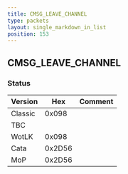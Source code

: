 ```yaml
---
title: CMSG_LEAVE_CHANNEL
type: packets
layout: single_markdown_in_list
position: 153
---
```


## CMSG_LEAVE_CHANNEL

### Status

Version    | Hex        | Comment
---------- | ---------- | ---------- 
Classic    | 0x098      | 
TBC        |            |
WotLK      | 0x098      | 
Cata       | 0x2D56     | 
MoP        | 0x2D56     | 